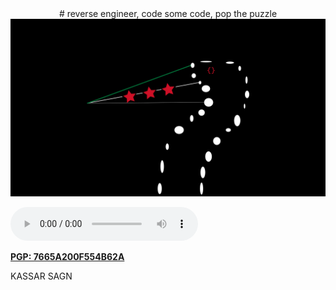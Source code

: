 <div style="text-align:center"># reverse engineer, code some code, pop the puzzle</div>

<div style="text-align:center"><img src="logo.jpeg" /></div>

![](21Savage-BankAccount.mp3)

[**PGP: 7665A200F554B62A**](https://keybase.io/tjkr0wn/pgp_keys.asc)

KASSAR SAGN
